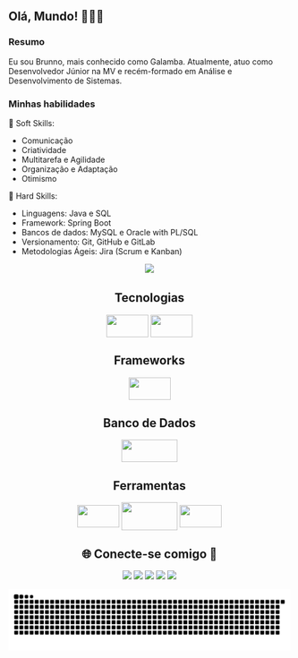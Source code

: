 ## Olá, Mundo! 👋🧑‍💻

### Resumo 
Eu sou Brunno, mais conhecido como Galamba. Atualmente, atuo como Desenvolvedor Júnior na MV e recém-formado em Análise e Desenvolvimento de Sistemas.

### Minhas habilidades 

🧠 Soft Skills: 

* Comunicação
* Criatividade
* Multitarefa e Agilidade
* Organização e Adaptação
* Otimismo

🚀 Hard Skills:

* Linguagens: Java e SQL
* Framework: Spring Boot
* Bancos de dados: MySQL e Oracle with PL/SQL
* Versionamento: Git, GitHub e GitLab
* Metodologias Ágeis: Jira (Scrum e Kanban)

<!-- Status -->
<div align="center">
  <img src="https://github-readme-stats.vercel.app/api?username=brunno95&theme=aura&hide_border=true&include_all_commits=true&count_private=true" width="55%" /> </br>

<!-- Tecnologias -->
<div align="center">
  
## Tecnologias
 <img align="center" height="40" width="75" src="https://img.shields.io/badge/java-%23ED8B00.svg?style=for-the-badge&logo=openjdk&logoColor=white">
 <img align="center" height="40" width="75" src="https://img.shields.io/badge/PL%2FSQL-FFFFFF?style=for-the-badge&logo=oracle&logoColor=FF0000&labelColor=FFFFFF&color=FF0000">
</div>

<!-- Frameworks -->
<div align="center">
  
## Frameworks
 <img align="center" height="40" width="75" src="https://img.shields.io/badge/spring-%236DB33F.svg?style=for-the-badge&logo=spring&logoColor=white">
</div>

<!-- Banco de Dados -->
<div align="center">
  
## Banco de Dados
 <img align="center" height="40" width="100" src="https://img.shields.io/badge/MySQL-00000F?style=for-the-badge&logo=mysql&logoColor=white">
</div>

<!-- Ferramentas -->
<div align="center">
  
## Ferramentas
 <img align="center" height="40" width="75" src="https://img.shields.io/badge/GIT-E44C30?style=for-the-badge&logo=git&logoColor=white">
 <img align="center" height="50" width="100" src="https://img.shields.io/badge/Postman-FF6C37.svg?style=for-the-badge&logo=Postman&logoColor=white">
 <img align="center" height="40" width="75" src="https://img.shields.io/badge/Vscode-007ACC?style=for-the-badge&logo=visual-studio-code&logoColor=white">
</div>

 <!-- Redes sociais -->
<div align="center">
 
## 🌐 Conecte-se comigo 🍬
  <a href = "mailto:brunnogalamba95@gmail.com"><img src="https://img.shields.io/badge/-Gmail-%23333?style=for-the-badge&logo=gmail&logoColor=white" target="_blank"></a>
  <a href="https://instagram.com/brunnogalamba" target="_blank"><img src="https://img.shields.io/badge/-Instagram-%23E4405F?style=for-the-badge&logo=instagram&logoColor=white" target="_blank"></a>
  <a href="https://www.linkedin.com/in/brunnogalamba/" target="_blank"><img src="https://img.shields.io/badge/-LinkedIn-%230077B5?style=for-the-badge&logo=linkedin&logoColor=white" target="_blank"></a> 
 	<a href="https://www.twitch.tv/tictaczin" target="_blank"><img src="https://img.shields.io/badge/Twitch-9146FF?style=for-the-badge&logo=twitch&logoColor=white" target="_blank"></a>
  <a href="https://wa.me/5581998065001" target="_blank"><img src="https://img.shields.io/badge/WhatsApp-25D366?style=for-the-badge&logo=whatsapp&logoColor=white" target="_blank"></a>
</div>

<!-- Snake Animation -->
<div align="center">
    
  ![snake gif](https://github.com/brunno95/brunno95/blob/output/github-snake-dark.svg)
</div>
